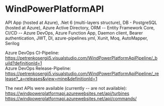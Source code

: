 # WindPowerPlatformAPI
API App (hosted at Azure), .Net 6 (multi-layers structure), DB - PostgreSQL (hosted at Azure), Azure Active Directory,
ORM -- Entity Framework Core, CI/CD -- Azure DevOps, Azure Function App, Daemon client, Bearer authentication, JWT, DI, azure-pipelines.yml,
Xunit, Moq, AutoMapper, Serilog   
                                                                      
Azure DevOps CI-Pipeline: https://petrenkosergii5.visualstudio.com/WindPowerPlatformApiPipeline/_build?definitionId=1                             
Azure DevOps Release-Pipeline: https://petrenkosergii5.visualstudio.com/WindPowerPlatformApiPipeline/_release?_a=releases&view=mine&definitionId=1

The next APIs were available (currently -- are not available):                              
https://windpowerplatformapi.azurewebsites.net/api/turbines
https://windpowerplatformapi.azurewebsites.net/api/commands/
